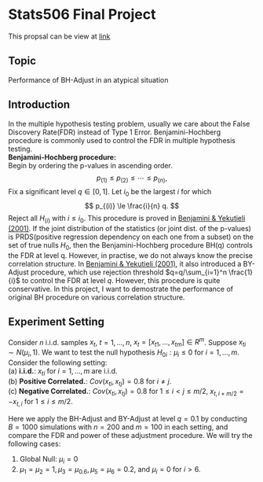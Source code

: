 # Stats506 Final Project
This propsal can be view at [link]()
## Topic
Performance of BH-Adjust in an atypical situation

## Introduction
In the multiple hypothesis testing problem, usually we care about the False Discovery Rate(FDR) instead of Type 1 Error. Benjamini-Hochberg procedure is commonly used to control the FDR in multiple hypothesis testing.  
**Benjamini-Hochberg procedure:**  
Begin by ordering the p-values in ascending order.
$$
p_{(1)} \le p_{(2)} \le \cdots \le p_{(n)},
$$
Fix a significant level $q \in [0,1]$. Let $i_0$ be the largest $i$ for which
$$
p_{(i)} \le \frac{i}{n} q.
$$
Reject all $H_{(i)}$ with $i \le i_0$. This procedure is proved in [Benjamini & Yekutieli (2001)](https://projecteuclid.org/euclid.aos/1013699998). If the joint distribution of the statistics (or joint dist. of the p-values) is PRDS(positive regression dependency on each one from a subset) on the set of true nulls $H_0$, then the Benjamini-Hochberg procedure BH(q) controls the FDR at level q. However, in practise, we do not always know the precise correlation structure. In [Benjamini & Yekutieli (2001)](https://projecteuclid.org/euclid.aos/1013699998), it also introduced a BY-Adjust procedure, which use rejection threshold $q=q/\sum_{i=1}^n \frac{1}{i}$ to control the FDR at level $q$. However, this procedure is quite conservative. In this project, I want to demostrate the performance of original BH procedure on various correlation structure.

## Experiment Setting
Consider $n$ i.i.d. samples $x_t$, $t = 1,...,n$, $x_t = [x_{t1},...,x_{tm}] \in R^m$. Suppose $x_{ti} \sim N(\mu_i,1)$. We want to test the null hypothesis $H_{0i} : \mu_i \le 0$ for $i = 1,...,m$. Consider the following setting:  
(a) **i.i.d.**: $x_{ti}$ for $i = 1, ... , m$ are i.i.d.  
(b) **Positive Correlated.**: $Cov(x_{ti}, x_{tj}) = 0.8$ for $i\ne j$.  
(c) **Negative Correlated.**: $Cov(x_{ti}, x_{tj}) = 0.8$ for $1 \le i <j \le m/2$, $x_{t, i+m/2} = -x_{t,i}$ for $1 \le i \le m/2$.  
 
Here we apply the BH-Adjust and BY-Adjust at level $q=0.1$ by conducting $B=1000$ simulations with $n=200$ and $m=100$ in each setting, and compare the FDR and power of these adjustment procedure. We will try the following cases:
1. Global Null: $\mu_i=0$
2. $\mu_1=\mu_2=1, \mu_3=\mu_0.6, \mu_5=\mu_6=0.2$, and $\mu_i=0$ for $i>6$.